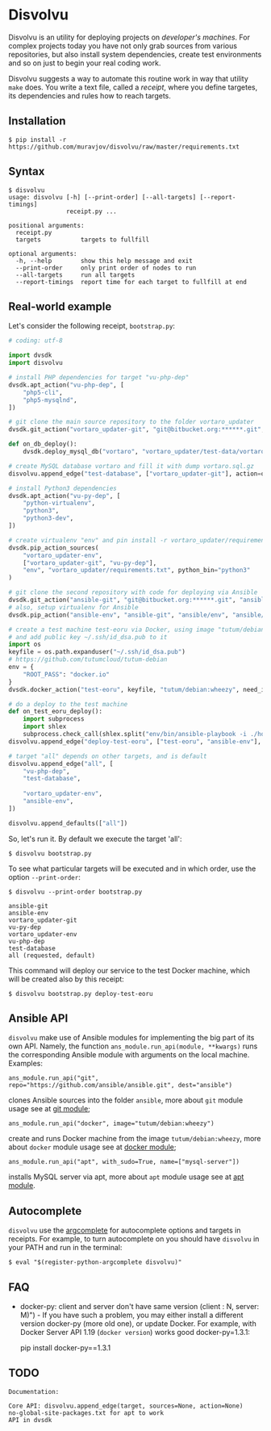 # Disvolvu

Disvolvu is an utility for deploying projects on *developer's machines*. For complex
projects today you have not only grab sources from various repositories, but also install
system dependencies, create test environments and so on just to begin your real coding work.

Disvolvu suggests a way to automate this routine work in way that utility `make` does.
You write a text file, called a *receipt*, where you define targetes, its dependencies
and rules how to reach targets.

## Installation

    $ pip install -r https://github.com/muravjov/disvolvu/raw/master/requirements.txt

## Syntax

```
$ disvolvu 
usage: disvolvu [-h] [--print-order] [--all-targets] [--report-timings]
                receipt.py ...

positional arguments:
  receipt.py
  targets           targets to fullfill

optional arguments:
  -h, --help        show this help message and exit
  --print-order     only print order of nodes to run
  --all-targets     run all targets
  --report-timings  report time for each target to fullfill at end
```

## Real-world example

Let's consider the following receipt, `bootstrap.py`:

```python
# coding: utf-8

import dvsdk
import disvolvu

# install PHP dependencies for target "vu-php-dep"
dvsdk.apt_action("vu-php-dep", [
    "php5-cli",
    "php5-mysqlnd",
])

# git clone the main source repository to the folder vortaro_updater
dvsdk.git_action("vortaro_updater-git", "git@bitbucket.org:******.git", "vortaro_updater")

def on_db_deploy():
    dvsdk.deploy_mysql_db("vortaro", "vortaro_updater/test-data/vortaro.sql.gz")

# create MySQL database vortaro and fill it with dump vortaro.sql.gz
disvolvu.append_edge("test-database", ["vortaro_updater-git"], action=on_db_deploy)

# install Python3 dependencies
dvsdk.apt_action("vu-py-dep", [
    "python-virtualenv",
    "python3",
    "python3-dev",
])

# create virtualenv "env" and pin install -r vortaro_updater/requirements.txt
dvsdk.pip_action_sources(
    "vortaro_updater-env", 
    ["vortaro_updater-git", "vu-py-dep"], 
    "env", "vortaro_updater/requirements.txt", python_bin="python3"
)

# git clone the second repository with code for deploying via Ansible
dvsdk.git_action("ansible-git", "git@bitbucket.org:******.git", "ansible")
# also, setup virtualenv for Ansible
dvsdk.pip_action("ansible-env", "ansible-git", "ansible/env", "ansible/requirements.txt")

# create a test machine test-eoru via Docker, using image "tutum/debian:wheezy",
# and add public key ~/.ssh/id_dsa.pub to it
import os
keyfile = os.path.expanduser("~/.ssh/id_dsa.pub")
# https://github.com/tutumcloud/tutum-debian
env = {
    "ROOT_PASS": "docker.io"
}
dvsdk.docker_action("test-eoru", keyfile, "tutum/debian:wheezy", need_install_python=True, env=env)

# do a deploy to the test machine
def on_test_eoru_deploy():
    import subprocess
    import shlex
    subprocess.check_call(shlex.split("env/bin/ansible-playbook -i ./hosts site.py"), cwd="ansible")
disvolvu.append_edge("deploy-test-eoru", ["test-eoru", "ansible-env"], action=on_test_eoru_deploy)

# target "all" depends on other targets, and is default
disvolvu.append_edge("all", [
    "vu-php-dep",
    "test-database",
    
    "vortaro_updater-env",
    "ansible-env",
])

disvolvu.append_defaults(["all"])

```

So, let's run it. By default we execute the target 'all':

	$ disvolvu bootstrap.py
    
To see what particular targets will be executed and in which order, use the option `--print-order`:

	$ disvolvu --print-order bootstrap.py

    ansible-git
    ansible-env
    vortaro_updater-git
    vu-py-dep
    vortaro_updater-env
    vu-php-dep
    test-database
    all (requested, default)

This command will deploy our service to the test Docker machine, which will be created also by this receipt:

	$ disvolvu bootstrap.py deploy-test-eoru
    
## Ansible API

`disvolvu` make use of Ansible modules for implementing the big part of its own API. Namely, the function `ans_module.run_api(module, **kwargs)` runs the corresponding Ansible module with arguments on the local machine. Examples:

	ans_module.run_api("git", repo="https://github.com/ansible/ansible.git", dest="ansible")
clones Ansible sources into the folder `ansible`, more about `git` module usage see at [git module](http://docs.ansible.com/ansible/git_module.html);

	ans_module.run_api("docker", image="tutum/debian:wheezy")
create and runs Docker machine from the image `tutum/debian:wheezy`, more about `docker` module usage see at [docker module](http://docs.ansible.com/ansible/docker_module.html);

	ans_module.run_api("apt", with_sudo=True, name=["mysql-server"])
installs MySQL server via apt, more about `apt` module usage see at [apt module](http://docs.ansible.com/ansible/apt_module.html).

## Autocomplete

`disvolvu` use the [argcomplete](http://argcomplete.readthedocs.org) for autocomplete options and targets in receipts.
For example, to turn autocomplete on you should have `disvolvu` in your PATH and run in the terminal:
	
    $ eval "$(register-python-argcomplete disvolvu)"

## FAQ

* docker-py: client and server don't have same version (client : N, server: M)") - If you have such a problem, you may either install a different version docker-py (more old one), or update Docker. For example, with Docker Server API 1.19 (`docker version`) works good docker-py=1.3.1:

	pip install docker-py==1.3.1

## TODO

    Documentation:
    
    Core API: disvolvu.append_edge(target, sources=None, action=None)
    no-global-site-packages.txt for apt to work
    API in dvsdk
